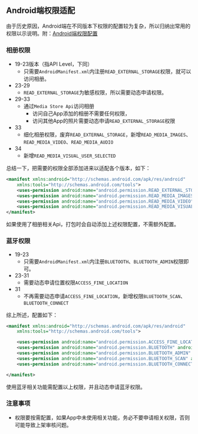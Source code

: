 ## Android端权限适配

由于历史原因，Android端在不同版本下权限的配置较为复杂，所以归纳出常用的权限以示说明。附：[Android端权限配置](https://uniapp.dcloud.net.cn/tutorial/app-nativeresource-android.html#permissions)

### 相册权限

- 19-23版本（指API Level，下同）
  - 只需要`AndroidManifest.xml`内注册`READ_EXTERNAL_STORAGE`权限，就可以访问相册。
- 23-29 
  - `READ_EXTERNAL_STORAGE`为敏感权限，所以需要动态申请权限。
- 29-33 
  - 通过`Media Store Api`访问相册
    - 访问自己App添加的相册不需要任何权限，
    - 访问其他App的照片需要动态申请`READ_EXTERNAL_STORAGE`权限
- 33
  - 细化相册权限，废弃`READ_EXTERNAL_STORAGE`，新增`READ_MEDIA_IMAGES`、`READ_MEDIA_VIDEO`、`READ_MEDIA_AUDIO`
- 34
  - 新增`READ_MEDIA_VISUAL_USER_SELECTED`


总结一下，把需要的权限全部添加进来以适配各个版本，如下：

```xml
<manifest xmlns:android="http://schemas.android.com/apk/res/android"
    xmlns:tools="http://schemas.android.com/tools">
    <uses-permission android:name="android.permission.READ_EXTERNAL_STORAGE" android:maxSdkVersion="32"/>
    <uses-permission android:name="android.permission.READ_MEDIA_IMAGES" />
    <uses-permission android:name="android.permission.READ_MEDIA_VIDEO" />
    <uses-permission android:name="android.permission.READ_MEDIA_VISUAL_USER_SELECTED"/>
</manifest>
```

如果使用了相册相关Api，打包时会自动添加上述权限配置，不需额外配置。

### 蓝牙权限

- 19-23
  - 只需要`AndroidManifest.xml`内注册`BLUETOOTH`、`BLUETOOTH_ADMIN`权限即可。
- 23-31
  - 需要动态申请位置权限`ACCESS_FINE_LOCATION`
- 31
  - 不再需要动态申请`ACCESS_FINE_LOCATION`，新增权限`BLUETOOTH_SCAN`、`BLUETOOTH_CONNECT`

综上所述，配置如下：

```xml
<manifest xmlns:android="http://schemas.android.com/apk/res/android"
    xmlns:tools="http://schemas.android.com/tools">

    <uses-permission android:name="android.permission.ACCESS_FINE_LOCATION" /> 
    <uses-permission android:name="android.permission.BLUETOOTH" android:maxSdkVersion="30"/>
    <uses-permission android:name="android.permission.BLUETOOTH_ADMIN"  android:maxSdkVersion="30"/>
    <uses-permission android:name="android.permission.BLUETOOTH_SCAN" android:usesPermissionFlags="neverForLocation" />
    <uses-permission android:name="android.permission.BLUETOOTH_CONNECT" />

</manifest>
```

使用蓝牙相关功能需配置以上权限，并且动态申请蓝牙权限。

### 注意事项

- 权限要按需配置，如果App中未使用相关功能，务必不要申请相关权限，否则可能导致上架审核问题。